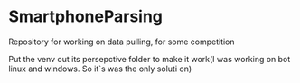 # SmartphoneParsing
Repository for working on data pulling, for some competition

Put the venv out its persepctive folder to make it work(I was working on bot linux
and windows. So it`s was the only soluti    on)